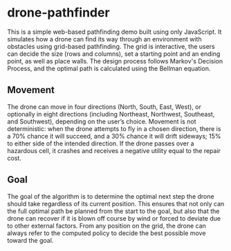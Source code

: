 # drone-pathfinder

This is a simple web-based pathfinding demo built using only JavaScript. It simulates how a drone can find its way through an environment with obstacles using grid-based pathfinding.
The grid is interactive, the users can decide the size (rows and columns), set a starting point and an ending point, as well as place walls. 
The design process follows Markov's Decision Process, and the optimal path is calculated using the Bellman equation.

## Movement
The drone can move in four directions (North, South, East, West), or optionally in eight directions (including Northeast, Northwest, Southeast, and Southwest), depending on the user’s choice.
Movement is not deterministic: when the drone attempts to fly in a chosen direction, there is a 70% chance it will succeed, and a 30% chance it will drift sideways; 15% to either side of the intended direction.
If the drone passes over a hazardous cell, it crashes and receives a negative utility equal to the repair cost.


## Goal
The goal of the algorithm is to determine the optimal next step the drone should take regardless of its current position. This ensures that not only can the full optimal path be planned from the start to the goal, but also that the drone can recover if it is blown off course by wind or forced to deviate due to other external factors. From any position on the grid, the drone can always refer to the computed policy to decide the best possible move toward the goal.

